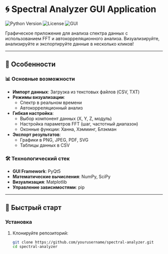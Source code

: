 # 🌀 Spectral Analyzer GUI Application

![Python Version](https://img.shields.io/badge/python-3.7%2B-blue)
![License](https://img.shields.io/badge/license-MIT-green)
![GUI](https://img.shields.io/badge/GUI-PyQt5-purple)

Графическое приложение для анализа спектра данных с использованием FFT и автокорреляционного анализа. Визуализируйте, анализируйте и экспортируйте данные в несколько кликов!

---

## 🌟 Особенности

### 📊 Основные возможности
- **Импорт данных**: Загрузка из текстовых файлов (CSV, TXT)
- **Режимы визуализации**:
  - Спектр в реальном времени
  - Автокорреляционный анализ
- **Гибкая настройка**:
  - Выбор компонент данных (X, Y, Z, модуль)
  - Настройка параметров FFT (шаг, частотный диапазон)
  - Оконные функции: Ханна, Хэмминг, Блэкман
- **Экспорт результатов**:
  - Графики в PNG, JPEG, PDF, SVG
  - Таблицы данных в CSV

### 🛠 Технологический стек
- **GUI Framework**: PyQt5
- **Математические вычисления**: NumPy, SciPy
- **Визуализация**: Matplotlib
- **Управление зависимостями**: pip

---

## 🚀 Быстрый старт

### Установка
1. Клонируйте репозиторий:
   ```bash
   git clone https://github.com/yourusername/spectral-analyzer.git
   cd spectral-analyzer